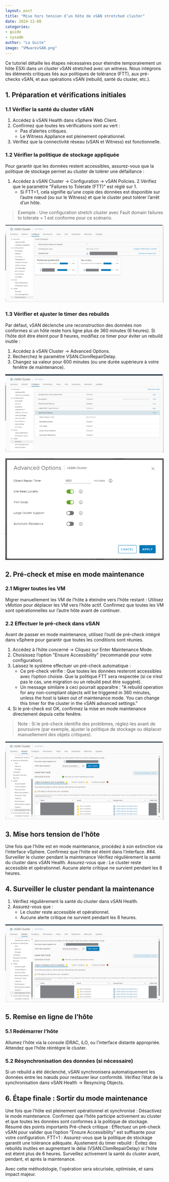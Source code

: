 ```yaml
---
layout: post
title: "Mise hors tension d’un hôte de vSAN stretched cluster"
date: 2024-12-08
categories:
- guide
- sysadm
author: "La Guite"
image: "VMwarevSAN.png"
---
```


Ce tutoriel détaille les étapes nécessaires pour éteindre temporairement un hôte ESXi dans un cluster vSAN stretched avec un witness. Nous intégrons les éléments critiques liés aux politiques de tolérance (FTT), aux pré-checks vSAN, et aux opérations vSAN (rebuild, santé du cluster, etc.).

## 1. Préparation et vérifications initiales

### 1.1 Vérifier la santé du cluster vSAN
1. Accédez à vSAN Health dans vSphere Web Client.
2. Confirmez que toutes les vérifications sont au vert :
    - Pas d’alertes critiques.
    - Le Witness Appliance est pleinement opérationnel.
3. Vérifiez que la connectivité réseau (vSAN et Witness) est fonctionnelle.

### 1.2 Vérifier la politique de stockage appliquée
Pour garantir que les données restent accessibles, assurez-vous que la politique de stockage permet au cluster de tolérer une défaillance :
1. Accédez à vSAN Cluster → Configuration → vSAN Policies.
2.Vérifiez que le paramètre "Failures to Tolerate (FTT)" est réglé sur 1.
    - Si FTT=1, cela signifie qu'une copie des données est disponible sur l’autre nœud (ou sur le Witness) et que le cluster peut tolérer l’arrêt d’un hôte.
> Exemple : Une configuration stretch cluster avec Fault domain failures to tolerate = 1 est conforme pour ce scénario.

![vsan storage policies](/assets/images/241208-cap1.png)

### 1.3 Vérifier et ajuster le timer des rebuilds
Par défaut, vSAN déclenche une reconstruction des données non conformes si un hôte reste hors ligne plus de 360 minutes (6 heures).
Si l’hôte doit être éteint pour 8 heures, modifiez ce timer pour éviter un rebuild inutile :
1. Accédez à vSAN Cluster → Advanced Options.
2. Recherchez le paramètre VSAN.ClomRepairDelay.
3. Changez sa valeur pour 600 minutes (ou une durée supérieure à votre fenêtre de maintenance).

![vsan cluster configuration](/assets/images/241208-cap2.png)

![vsan cluster advanced options](/assets/images/241208-cap3.png)

## 2. Pré-check et mise en mode maintenance

### 2.1 Migrer toutes les VM
Migrer manuellement les VM de l’hôte à éteindre vers l’hôte restant :
Utilisez vMotion pour déplacer les VM vers l’hôte actif.
Confirmez que toutes les VM sont opérationnelles sur l’autre hôte avant de continuer.

### 2.2 Effectuer le pré-check dans vSAN
Avant de passer en mode maintenance, utilisez l’outil de pré-check intégré dans vSphere pour garantir que toutes les conditions sont réunies.
1. Accédez à l’hôte concerné → Cliquez sur Enter Maintenance Mode.
2. Choisissez l’option "Ensure Accessibility" (recommandé pour votre configuration).
3. Laissez le système effectuer un pré-check automatique :
    - Ce pré-check vérifie :
Que toutes les données resteront accessibles avec l’option choisie.
Que la politique FTT sera respectée (si ce n’est pas le cas, une migration ou un rebuild peut être suggéré).
    - Un message similaire à ceci pourrait apparaître :
"A rebuild operation for any non-compliant objects will be triggered in 360 minutes, unless the host is taken out of maintenance mode. You can change this timer for the cluster in the vSAN advanced settings."
4. Si le pré-check est OK, confirmez la mise en mode maintenance directement depuis cette fenêtre.
> Note : Si le pré-check identifie des problèmes, réglez-les avant de poursuivre (par exemple, ajuster la politique de stockage ou déplacer manuellement des objets critiques).

![vsan data migration pre-check](/assets/images/241208-cap4.png)

## 3. Mise hors tension de l’hôte
Une fois que l’hôte est en mode maintenance, procédez à son extinction via l’interface vSphere.
Confirmez que l’hôte est éteint dans l’interface.
##4. Surveiller le cluster pendant la maintenance
Vérifiez régulièrement la santé du cluster dans vSAN Health.
Assurez-vous que :
Le cluster reste accessible et opérationnel.
Aucune alerte critique ne survient pendant les 8 heures.

## 4. Surveiller le cluster pendant la maintenance

1. Vérifiez régulièrement la santé du cluster dans vSAN Health.
2. Assurez-vous que :
    - Le cluster reste accessible et opérationnel.
    - Aucune alerte critique ne survient pendant les 8 heures.

![vsan cluster node offline](/assets/images/241208-cap4.png)

## 5. Remise en ligne de l’hôte

### 5.1 Redémarrer l’hôte
Allumez l’hôte via la console iDRAC, iLO, ou l’interface distante appropriée.
Attendez que l’hôte réintègre le cluster.

### 5.2 Résynchronisation des données (si nécessaire)
Si un rebuild a été déclenché, vSAN synchronisera automatiquement les données entre les nœuds pour restaurer leur conformité.
Vérifiez l’état de la synchronisation dans vSAN Health → Resyncing Objects.

## 6. Étape finale : Sortir du mode maintenance
Une fois que l’hôte est pleinement opérationnel et synchronisé :
Désactivez le mode maintenance.
Confirmez que l’hôte participe activement au cluster et que toutes les données sont conformes à la politique de stockage.
Résumé des points importants
Pré-check critique : Effectuez un pré-check vSAN pour valider que l’option "Ensure Accessibility" est suffisante pour votre configuration.
FTT=1 : Assurez-vous que la politique de stockage garantit une tolérance adéquate.
Ajustement du timer rebuild : Évitez des rebuilds inutiles en augmentant le délai (VSAN.ClomRepairDelay) si l’hôte est éteint plus de 6 heures.
Surveillez activement la santé du cluster avant, pendant, et après la maintenance.

Avec cette méthodologie, l'opération sera sécurisée, optimisée, et sans impact majeur.
